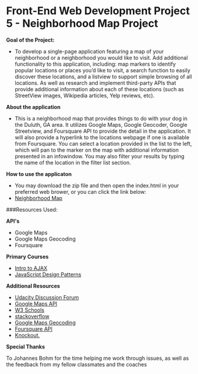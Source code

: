 Front-End Web Development Project 5 - Neighborhood Map Project
===============================

**Goal of the Project:**

* To develop a single-page application featuring a map of your neighborhood or a neighborhood you would like to visit. Add additional functionality to this application, including: map markers to identify popular locations or places you’d like to visit, a search function to easily discover these locations, and a listview to support simple browsing of all locations. As well as research and implement third-party APIs that provide additional information about each of these locations (such as StreetView images, Wikipedia articles, Yelp reviews, etc).

**About the application**

* This is a neighborhood map that provides things to do with your dog in the Duluth, GA area. It utilizes Google Maps, Google Geocoder, Google Streetview, and Foursquare API to provide the detail in the application. It will also provide a hyperlink to the locations webpage if one is available from Foursquare. You can select a location provided in the list to the left, which will pan to the marker on the map with additional information presented in an infowindow. You may also filter your results by typing the name of the location in the filter list section.

**How to use the applicaton**

* You may download the zip file and then open the index.html in your preferred web brower, or you can click the link below:
* [Neighborhood Map](http-maletzt.github.io-frontend-nanodegree-neighborhood-map-)

###Resources Used:

**API's**

* Google Maps
* Google Maps Geocoding
* Foursquare

**Primary Courses**

* [Intro to AJAX](https://www.udacity.com/course/viewer#!/c-ud110-nd/l-3310298553)
* [JavaScript Design Patterns](https://www.udacity.com/course/viewer#!/c-ud989-nd/l-3417188540)

**Additional Resources**

* [Udacity Discussion Forum](http://discussions.udacity.com/)
* [Google Maps API](https://developers.google.com/maps/documentation/javascript/tutorial)
* [W3 Schools](http://www.w3schools.com/)
* [stackoverflow](http://stackoverflow.com/)
* [Google Maps Geocoding](https://developers.google.com/maps/documentation/geocoding/?hl=de)
* [Foursquare API](https://developer.foursquare.com/docs/venues/explore)
* [Knockout.](http://learn.knockoutjs.com/)


**Special Thanks**

To Johannes Bohm for the time helping me work through issues, as well as the feedback from my fellow classmates and the coaches

